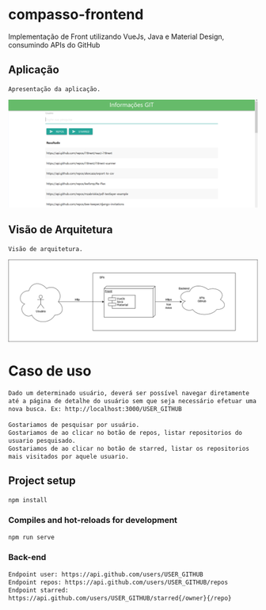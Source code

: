 # compasso-frontend
Implementação de Front utilizando VueJs, Java e Material Design, consumindo APIs do GitHub

## Aplicação

```
Apresentação da aplicação.
```
![alt text](https://github.com/vitorhora/compasso-frontend/blob/master/front-github/imagens/aplicacao.png)



## Visão de Arquitetura
```
Visão de arquitetura.
```
![alt text](https://github.com/vitorhora/compasso-frontend/blob/master/front-github/imagens/desenho_arquitetura.png)


# Caso de uso

```
Dado um determinado usuário, deverá ser possível navegar diretamente até a página de detalhe do usuário sem que seja necessário efetuar uma nova busca. Ex: http://localhost:3000/USER_GITHUB

Gostariamos de pesquisar por usuário.
Gostariamos de ao clicar no botão de repos, listar repositorios do usuario pesquisado.
Gostariamos de ao clicar no botão de starred, listar os repositorios mais visitados por aquele usuario.

```

## Project setup
```
npm install
```

### Compiles and hot-reloads for development
```
npm run serve
```

### Back-end 
```
Endpoint user: https://api.github.com/users/USER_GITHUB
Endpoint repos: https://api.github.com/users/USER_GITHUB/repos
Endpoint starred: https://api.github.com/users/USER_GITHUB/starred{/owner}{/repo}
```
